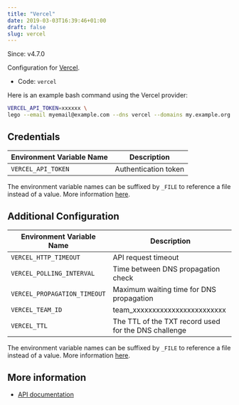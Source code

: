 ```yaml
---
title: "Vercel"
date: 2019-03-03T16:39:46+01:00
draft: false
slug: vercel
---
```


<!-- THIS DOCUMENTATION IS AUTO-GENERATED. PLEASE DO NOT EDIT. -->
<!-- providers/dns/vercel/vercel.toml -->
<!-- THIS DOCUMENTATION IS AUTO-GENERATED. PLEASE DO NOT EDIT. -->

Since: v4.7.0

Configuration for [Vercel](https://vercel.com).


<!--more-->

- Code: `vercel`

Here is an example bash command using the Vercel provider:

```bash
VERCEL_API_TOKEN=xxxxxx \
lego --email myemail@example.com --dns vercel --domains my.example.org run
```




## Credentials

| Environment Variable Name | Description |
|-----------------------|-------------|
| `VERCEL_API_TOKEN` | Authentication token |

The environment variable names can be suffixed by `_FILE` to reference a file instead of a value.
More information [here](/lego/dns/#configuration-and-credentials).


## Additional Configuration

| Environment Variable Name | Description |
|--------------------------------|-------------|
| `VERCEL_HTTP_TIMEOUT` | API request timeout |
| `VERCEL_POLLING_INTERVAL` | Time between DNS propagation check |
| `VERCEL_PROPAGATION_TIMEOUT` | Maximum waiting time for DNS propagation |
| `VERCEL_TEAM_ID` | team_xxxxxxxxxxxxxxxxxxxxxxxx |
| `VERCEL_TTL` | The TTL of the TXT record used for the DNS challenge |

The environment variable names can be suffixed by `_FILE` to reference a file instead of a value.
More information [here](/lego/dns/#configuration-and-credentials).




## More information

- [API documentation](https://vercel.com/docs/rest-api#endpoints/dns)

<!-- THIS DOCUMENTATION IS AUTO-GENERATED. PLEASE DO NOT EDIT. -->
<!-- providers/dns/vercel/vercel.toml -->
<!-- THIS DOCUMENTATION IS AUTO-GENERATED. PLEASE DO NOT EDIT. -->
